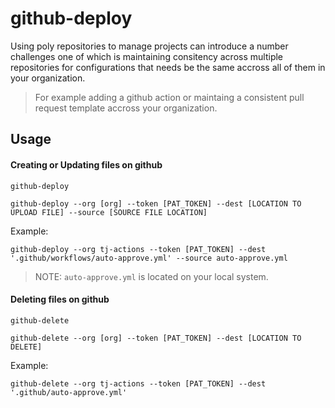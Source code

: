 # github-deploy

Using poly repositories to manage projects can introduce a number challenges one of which is maintaining consitency across multiple repositories for configurations that needs be the same accross all of them in your organization.


> For example adding a github action or maintaing a consistent pull request template accross your organization.


## Usage

#### Creating or Updating files on github

`github-deploy`

```shell script
github-deploy --org [org] --token [PAT_TOKEN] --dest [LOCATION TO UPLOAD FILE] --source [SOURCE FILE LOCATION]
```

Example:

```shell script
github-deploy --org tj-actions --token [PAT_TOKEN] --dest '.github/workflows/auto-approve.yml' --source auto-approve.yml
```

> NOTE: `auto-approve.yml` is located on your local system.


#### Deleting files on github

`github-delete`

```shell script
github-delete --org [org] --token [PAT_TOKEN] --dest [LOCATION TO DELETE]
```

Example:

```shell script
github-delete --org tj-actions --token [PAT_TOKEN] --dest '.github/auto-approve.yml'
```
